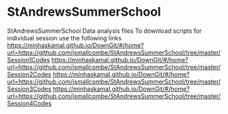 # StAndrewsSummerSchool
StAndrewsSummerSchool Data analysis files
To download scripts for individual session use the following links
https://minhaskamal.github.io/DownGit/#/home?url=https://github.com/jsmallcombe/StAndrewsSummerSchool/tree/master/Session1Codes
https://minhaskamal.github.io/DownGit/#/home?url=https://github.com/jsmallcombe/StAndrewsSummerSchool/tree/master/Session2Codes
https://minhaskamal.github.io/DownGit/#/home?url=https://github.com/jsmallcombe/StAndrewsSummerSchool/tree/master/Session3Codes
https://minhaskamal.github.io/DownGit/#/home?url=https://github.com/jsmallcombe/StAndrewsSummerSchool/tree/master/Session4Codes
